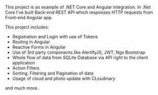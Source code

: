 This project is an example of .NET Core and Angular integration. 
In .Net Core I've built Back-end REST API which responses HTTP requests from Front-end Angular app.

This project includes:
  - Registration and Login with use of Tokens
  - Routing in Angular
  - Reactive Forms in Angular
  - Use of 3rd party components like AlertifyJS, JWT, Ngx Bootstrap
  - Whole flow of data from SQLite Database via API right to the client application
  - Action Filters
  - Sorting, Filtering and Pagination of data
  - Usage of cloud and photo update with CLoudinary
 
 and much more..
  

